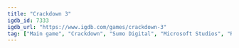 ```yaml
---
title: "Crackdown 3"
igdb_id: 7333
igdb_url: "https://www.igdb.com/games/crackdown-3"
tag: ["Main game", "Crackdown", "Sumo Digital", "Microsoft Studios", "Ruffian Games", "Reagent Games", "Cloudgine", "Shooter", "Single player", "Multiplayer", "Co-operative", "Third person", "Action", "Science fiction", "Open world"]
---
```


